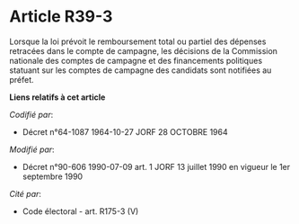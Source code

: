 # Article R39-3

Lorsque la loi prévoit le remboursement total ou partiel des dépenses retracées dans le compte de campagne, les décisions de
la Commission nationale des comptes de campagne et des financements politiques statuant sur les comptes de campagne des
candidats sont notifiées au préfet.

**Liens relatifs à cet article**

_Codifié par_:

  - Décret n°64-1087 1964-10-27 JORF 28 OCTOBRE 1964

_Modifié par_:

  - Décret n°90-606 1990-07-09 art. 1 JORF 13 juillet 1990 en vigueur le 1er septembre 1990

_Cité par_:

  - Code électoral - art. R175-3 (V)
